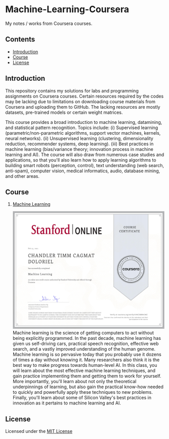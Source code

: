 # Machine-Learning-Coursera
My notes / works from Coursera courses.

## Contents
* [Introduction](https://github.com/chandlerbing65nm/Machine-Learning-Coursera#Introduction)
* [Course](https://github.com/chandlerbing65nm/Machine-Learning-Coursera#Courses)
* [License](https://github.com/chandlerbing65nm/Machine-Learning-Coursera#License)

## Introduction
This repository contains my solutions for labs and programming assignments on Coursera courses. Certain resources required by the codes may be lacking due to limitations on downloading course materials from Coursera and uploading them to GitHub. The lacking resources are mostly datasets, pre-trained models or certain weight matrices.

This course provides a broad introduction to machine learning, datamining, and statistical pattern recognition. Topics include: (i) Supervised learning (parametric/non-parametric algorithms, support vector machines, kernels, neural networks). (ii) Unsupervised learning (clustering, dimensionality reduction, recommender systems, deep learning). (iii) Best practices in machine learning (bias/variance theory; innovation process in machine learning and AI). The course will also draw from numerous case studies and applications, so that you'll also learn how to apply learning algorithms to building smart robots (perception, control), text understanding (web search, anti-spam), computer vision, medical informatics, audio, database mining, and other areas.

## Course
1. [Machine Learning](https://github.com/chandlerbing65nm/Machine-Learning-Coursera/tree/main/machine-learning-ex)

      ![alt text](https://github.com/chandlerbing65nm/Machine-Learning-Coursera/blob/main/Certificate.jpg)
      Machine learning is the science of getting computers to act without being explicitly programmed. In the past decade, machine learning has given us self-driving cars,
      practical speech recognition, effective web search, and a vastly improved understanding of the human genome. Machine learning is so pervasive today that you probably use
      it dozens of times a day without knowing it. Many researchers also think it is the best way to make progress towards human-level AI. In this class, you will learn about
      the most effective machine learning techniques, and gain practice implementing them and getting them to work for yourself. More importantly, you'll learn about not only
      the theoretical underpinnings of learning, but also gain the practical know-how needed to quickly and powerfully apply these techniques to new problems. Finally, you'll
      learn about some of Silicon Valley's best practices in innovation as it pertains to machine learning and AI. 
       
## License
Licensed under the [MIT License](https://github.com/chandlerbing65nm/Machine-Learning-Coursera/blob/main/LICENSE)
